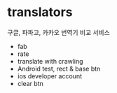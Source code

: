 # translators
구글, 파파고, 카카오 번역기 비교 서비스


- fab
- rate
- translate with crawling
- Android test, rect & base btn
- ios developer account
- clear btn